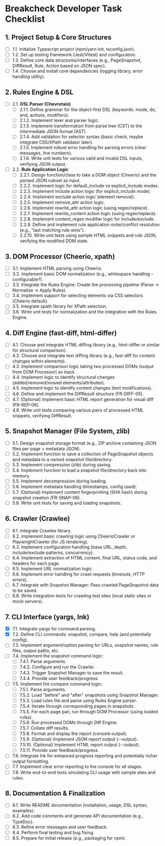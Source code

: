 # **Breakcheck Developer Task Checklist**

## **1. Project Setup & Core Structures**

- [ ] 1.1. Initialize Typescript project (npm/yarn init, tsconfig.json).
- [ ] 1.2. Set up testing framework (Jest/Vitest) and configuration.
- [ ] 1.3. Define core data structures/interfaces (e.g., PageSnapshot, DiffResult, Rule, Action based on JSON spec).
- [ ] 1.4. Choose and install core dependencies (logging library, error handling utility).

## **2. Rules Engine & DSL**

- [ ] 2.1. **DSL Parser (Chevrotain)**
  - [ ] 2.1.1. Define grammar for the object-first DSL (keywords: mode, do, end, actions, modifiers).
  - [ ] 2.1.2. Implement lexer and parser logic.
  - [ ] 2.1.3. Implement transformation from parse tree (CST) to the intermediate JSON format (AST).
  - [ ] 2.1.4. Add validation for selector syntax (basic check, maybe integrate CSS/XPath validator later).
  - [ ] 2.1.5. Implement robust error handling for parsing errors (clear messages, line numbers).
  - [ ] 2.1.6. Write unit tests for various valid and invalid DSL inputs, verifying JSON output.
- [ ] 2.2. **Rule Application Logic**
  - [ ] 2.2.1. Design function/class to take a DOM object (Cheerio) and the parsed JSON ruleset as input.
  - [ ] 2.2.2. Implement logic for default_include vs explicit_include modes.
  - [ ] 2.2.3. Implement include action logic (for explicit_include mode).
  - [ ] 2.2.4. Implement exclude action logic (element removal).
  - [ ] 2.2.5. Implement remove_attr action logic.
  - [ ] 2.2.6. Implement rewrite_attr action logic (using regex/replace).
  - [ ] 2.2.7. Implement rewrite_content action logic (using regex/replace).
  - [ ] 2.2.8. Implement content_regex modifier logic for include/exclude.
  - [ ] 2.2.9. Define and implement rule application order/conflict resolution (e.g., "last matching rule wins").
  - [ ] 2.2.10. Write unit tests using sample HTML snippets and rule JSON, verifying the modified DOM state.

## **3. DOM Processor (Cheerio, xpath)**

- [ ] 3.1. Implement HTML parsing using Cheerio.
- [ ] 3.2. Implement basic DOM normalization (e.g., whitespace handling - configurable?).
- [ ] 3.3. Integrate the Rules Engine: Create the processing pipeline (Parse -> Normalize -> Apply Rules).
- [ ] 3.4. Implement support for selecting elements via CSS selectors (Cheerio default).
- [ ] 3.5. Integrate xpath library for XPath selection.
- [ ] 3.6. Write unit tests for normalization and the integration with the Rules Engine.

## **4. Diff Engine (fast-diff, html-differ)**

- [ ] 4.1. Choose and integrate HTML diffing library (e.g., html-differ or similar for structural comparison).
- [ ] 4.2. Choose and integrate text diffing library (e.g., fast-diff for content changes within elements).
- [ ] 4.3. Implement comparison logic taking two processed DOMs (output from DOM Processor) as input.
- [ ] 4.4. Implement logic to identify structural changes (added/removed/moved elements/attributes).
- [ ] 4.5. Implement logic to identify content changes (text modifications).
- [ ] 4.6. Define and implement the DiffResult structure (FR-DIFF-05).
- [ ] 4.7. (Optional) Implement basic HTML report generation for visual diff (FR-REP-06).
- [ ] 4.8. Write unit tests comparing various pairs of processed HTML snippets, verifying DiffResult.

## **5. Snapshot Manager (File System, zlib)**

- [ ] 5.1. Design snapshot storage format (e.g., ZIP archive containing JSON files per page + metadata JSON).
- [ ] 5.2. Implement function to save a collection of PageSnapshot objects and metadata to a named snapshot file/directory.
- [ ] 5.3. Implement compression (zlib) during saving.
- [ ] 5.4. Implement function to load a snapshot file/directory back into memory.
- [ ] 5.5. Implement decompression during loading.
- [ ] 5.6. Implement metadata handling (timestamps, config used).
- [ ] 5.7. (Optional) Implement content fingerprinting (SHA hash) during snapshot creation (FR-SNAP-06).
- [ ] 5.8. Write unit tests for saving and loading snapshots.

## **6. Crawler (Crawlee)**

- [ ] 6.1. Integrate Crawlee library.
- [ ] 6.2. Implement basic crawling logic using CheerioCrawler or PlaywrightCrawler (for JS rendering).
- [ ] 6.3. Implement configuration handling (base URL, depth, include/exclude patterns, concurrency).
- [ ] 6.4. Implement extraction of HTML content, final URL, status code, and headers for each page.
- [ ] 6.5. Implement URL normalization logic.
- [ ] 6.6. Implement error handling for crawl requests (timeouts, HTTP errors).
- [ ] 6.7. Integrate with Snapshot Manager: Pass crawled PageSnapshot data to be saved.
- [ ] 6.8. Write integration tests for crawling test sites (local static sites or mock servers).

## **7. CLI Interface (yargs, Ink)**

- [x] 7.1. Integrate yargs for command parsing.
- [x] 7.2. Define CLI commands: snapshot, compare, help (and potentially config).
- [ ] 7.3. Implement argument/option parsing for URLs, snapshot names, rule files, output paths, etc.
- [ ] 7.4. Implement the snapshot command logic:
  - [ ] 7.4.1. Parse arguments.
  - [ ] 7.4.2. Configure and run the Crawler.
  - [ ] 7.4.3. Trigger Snapshot Manager to save the result.
  - [ ] 7.4.4. Provide user feedback/progress.
- [ ] 7.5. Implement the compare command logic:
  - [ ] 7.5.1. Parse arguments.
  - [ ] 7.5.2. Load "before" and "after" snapshots using Snapshot Manager.
  - [ ] 7.5.3. Load rules file and parse using Rules Engine parser.
  - [ ] 7.5.4. Iterate through corresponding pages in snapshots.
  - [ ] 7.5.5. For each page pair, run through DOM Processor (using loaded rules).
  - [ ] 7.5.6. Run processed DOMs through Diff Engine.
  - [ ] 7.5.7. Collate diff results.
  - [ ] 7.5.8. Format and display the report (console output).
  - [ ] 7.5.9. (Optional) Implement JSON report output (--output).
  - [ ] 7.5.10. (Optional) Implement HTML report output (--output).
  - [ ] 7.5.11. Provide user feedback/progress.
- [ ] 7.6. Integrate Ink for enhanced progress reporting and potentially richer output formatting.
- [ ] 7.7. Implement clear error reporting to the console for all stages.
- [ ] 7.8. Write end-to-end tests simulating CLI usage with sample sites and rules.

## **8. Documentation & Finalization**

- [ ] 8.1. Write README documentation (installation, usage, DSL syntax, examples).
- [ ] 8.2. Add code comments and generate API documentation (e.g., TypeDoc).
- [ ] 8.3. Refine error messages and user feedback.
- [ ] 8.4. Perform final testing and bug fixing.
- [ ] 8.5. Prepare for initial release (e.g., packaging for npm).
